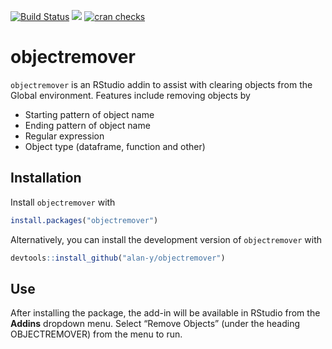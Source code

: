 
<!-- README.md is generated from README.Rmd. Please edit that file -->

[![Build
Status](https://travis-ci.org/alan-y/objectremover.svg?branch=master)](https://travis-ci.org/alan-y/objectremover)
[![](https://cranlogs.r-pkg.org/badges/objectremover)](https://cran.r-project.org/package=objectremover)
[![cran
checks](https://cranchecks.info/badges/summary/objectremover)](https://cran.r-project.org/web/checks/check_results_objectremover.html)

# objectremover

`objectremover` is an RStudio addin to assist with clearing objects from
the Global environment. Features include removing objects by

  - Starting pattern of object name
  - Ending pattern of object name
  - Regular expression
  - Object type (dataframe, function and other)

## Installation

Install `objectremover` with

``` r
install.packages("objectremover")
```

Alternatively, you can install the development version of
`objectremover` with

``` r
devtools::install_github("alan-y/objectremover")
```

## Use

After installing the package, the add-in will be available in RStudio
from the **Addins** dropdown menu. Select “Remove Objects” (under the
heading OBJECTREMOVER) from the menu to run.
